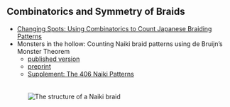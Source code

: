 <title>Kumihimo</title>

## Combinatorics and Symmetry of Braids
- [Changing Spots: Using Combinatorics to Count Japanese Braiding Patterns](https://archive.bridgesmathart.org/2022/bridges2022-327.html)
- Monsters in the hollow: Counting Naiki braid patterns using de Bruijn’s Monster Theorem
	- [published version](https://www.tandfonline.com/doi/full/10.1080/17513472.2023.2202946)	
	- [preprint](https://joshuarbholden.github.io/kumihimo/naiki-JMA-special-revised.pdf)
	- [Supplement:  The 406 Naiki Patterns](https://joshuarbholden.github.io/kumihimo/inventory.html)
\
\
\
![The structure of a Naiki braid](https://braidspotting.github.io/tmaa_a_2202946_uf0001_oc.jpg "The structure of a Naiki braid")
